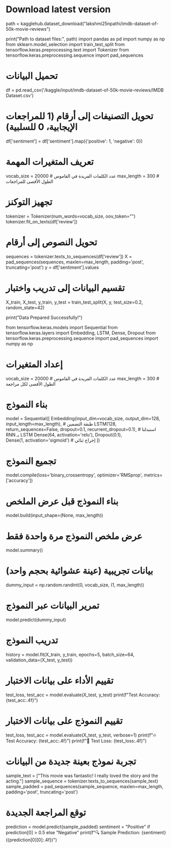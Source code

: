 
# Download latest version
path = kagglehub.dataset_download("lakshmi25npathi/imdb-dataset-of-50k-movie-reviews")

print("Path to dataset files:", path)
import pandas as pd
import numpy as np
from sklearn.model_selection import train_test_split
from tensorflow.keras.preprocessing.text import Tokenizer
from tensorflow.keras.preprocessing.sequence import pad_sequences

# تحميل البيانات
df = pd.read_csv('/kaggle/input/imdb-dataset-of-50k-movie-reviews/IMDB Dataset.csv')

# تحويل التصنيفات إلى أرقام (1 للمراجعات الإيجابية، 0 للسلبية)
df['sentiment'] = df['sentiment'].map({'positive': 1, 'negative': 0})

# تعريف المتغيرات المهمة
vocab_size = 20000  # عدد الكلمات الفريدة في القاموس
max_length = 300    # الطول الأقصى للمراجعات

# تجهيز التوكنز
tokenizer = Tokenizer(num_words=vocab_size, oov_token="<OOV>")
tokenizer.fit_on_texts(df['review'])

# تحويل النصوص إلى أرقام
sequences = tokenizer.texts_to_sequences(df['review'])
X = pad_sequences(sequences, maxlen=max_length, padding='post', truncating='post')
y = df['sentiment'].values

# تقسيم البيانات إلى تدريب واختبار
X_train, X_test, y_train, y_test = train_test_split(X, y, test_size=0.2, random_state=42)

print("Data Prepared Successfully!")

from tensorflow.keras.models import Sequential
from tensorflow.keras.layers import Embedding, LSTM, Dense, Dropout
from tensorflow.keras.preprocessing.sequence import pad_sequences
import numpy as np

# إعداد المتغيرات
vocab_size = 20000  # عدد الكلمات الفريدة في القاموس
max_length = 300    # الطول الأقصى لكل مراجعة

# بناء النموذج

model = Sequential([
    Embedding(input_dim=vocab_size, output_dim=128, input_length=max_length),  # طبقة التضمين
    LSTM(128, return_sequences=False, dropout=0.1, recurrent_dropout=0.1),  # استبدلنا RNN بـ LSTM
    Dense(64, activation='relu'),
    Dropout(0.1),  
    Dense(1, activation='sigmoid')  # إخراج ثنائي
])

# تجميع النموذج
model.compile(loss='binary_crossentropy', optimizer='RMSprop', metrics=['accuracy'])
# بناء النموذج قبل عرض الملخص
model.build(input_shape=(None, max_length))

# عرض ملخص النموذج مرة واحدة فقط
model.summary()




# بيانات تجريبية (عينة عشوائية بحجم واحد)
dummy_input = np.random.randint(0, vocab_size, (1, max_length))

# تمرير البيانات عبر النموذج
model.predict(dummy_input)
# تدريب النموذج
history = model.fit(X_train, y_train, epochs=5, batch_size=64, validation_data=(X_test, y_test))
# تقييم الأداء على بيانات الاختبار
test_loss, test_acc = model.evaluate(X_test, y_test)
print(f"Test Accuracy: {test_acc:.4f}")
# تقييم النموذج على بيانات الاختبار
test_loss, test_acc = model.evaluate(X_test, y_test, verbose=1)
print(f"🔥 Test Accuracy: {test_acc:.4f}")
print(f"🎯 Test Loss: {test_loss:.4f}")

# تجربة نموذج بعينة جديدة من البيانات
sample_text = ["This movie was fantastic! I really loved the story and the acting."]
sample_sequence = tokenizer.texts_to_sequences(sample_text)
sample_padded = pad_sequences(sample_sequence, maxlen=max_length, padding='post', truncating='post')

# توقع المراجعة الجديدة
prediction = model.predict(sample_padded)
sentiment = "Positive" if prediction[0] > 0.5 else "Negative"
print(f"🔍 Sample Prediction: {sentiment} ({prediction[0][0]:.4f})")

